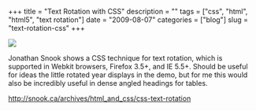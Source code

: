 +++
title = "Text Rotation with CSS"
description = ""
tags = ["css", "html", "html5", "text rotation"]
date = "2009-08-07"
categories = ["blog"]
slug = "text-rotation-css"
+++



  <div class="notebook-screenshot"><a href="http://snook.ca/archives/html_and_css/css-text-rotation"><img src="//konigi.com/media/bluga/wt4a7c1f11b5212.jpg"/></a></div><p>Jonathan Snook shows a CSS technique for text rotation, which is supported in Webkit browsers, Firefox 3.5+, and IE 5.5+. Should be useful for ideas the little rotated year displays in the demo, but for me this would also be incredibly useful in dense angled headings for tables.</p>
    
  <a href="http://snook.ca/archives/html_and_css/css-text-rotation">http://snook.ca/archives/html_and_css/css-text-rotation</a>
